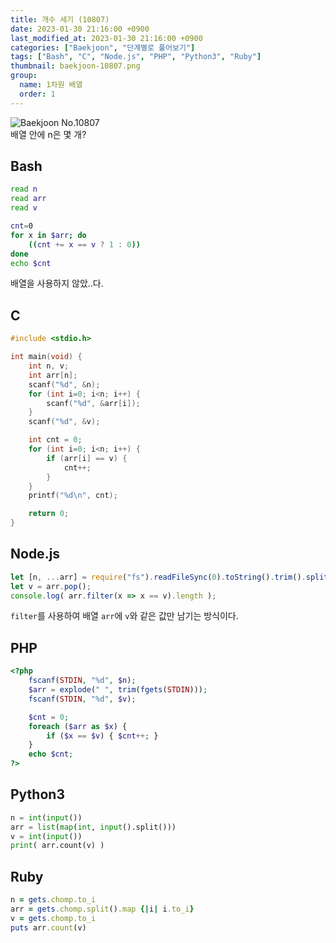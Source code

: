 ```yaml
---
title: 개수 세기 (10807)
date: 2023-01-30 21:16:00 +0900
last_modified_at: 2023-01-30 21:16:00 +0900
categories: ["Baekjoon", "단계별로 풀어보기"]
tags: ["Bash", "C", "Node.js", "PHP", "Python3", "Ruby"]
thumbnail: baekjoon-10807.png
group:
  name: 1차원 배열
  order: 1
---
```


![Baekjoon No.10807](baekjoon-10807.png)  
배열 안에 n은 몇 개?

## Bash
```bash
read n
read arr
read v

cnt=0
for x in $arr; do
	((cnt += x == v ? 1 : 0))
done
echo $cnt
```
배열을 사용하지 않았..다.

## C
```c
#include <stdio.h>

int main(void) {
	int n, v;
	int arr[n];
	scanf("%d", &n);
	for (int i=0; i<n; i++) {
		scanf("%d", &arr[i]);
	}
	scanf("%d", &v);

	int cnt = 0;
	for (int i=0; i<n; i++) {
		if (arr[i] == v) {
			cnt++;
		}
	}
	printf("%d\n", cnt);

	return 0;
}
```

## Node.js
```javascript
let [n, ...arr] = require("fs").readFileSync(0).toString().trim().split(/ |\n/).map(Number);
let v = arr.pop();
console.log( arr.filter(x => x == v).length );
```
`filter`를 사용하여 배열 `arr`에 `v`와 같은 값만 남기는 방식이다.

## PHP
```php
<?php
	fscanf(STDIN, "%d", $n);
	$arr = explode(" ", trim(fgets(STDIN)));
	fscanf(STDIN, "%d", $v);

	$cnt = 0;
	foreach ($arr as $x) {
		if ($x == $v) { $cnt++; }
	}
	echo $cnt;
?>
```

## Python3
```python
n = int(input())
arr = list(map(int, input().split()))
v = int(input())
print( arr.count(v) )
```

## Ruby
```ruby
n = gets.chomp.to_i
arr = gets.chomp.split().map {|i| i.to_i}
v = gets.chomp.to_i
puts arr.count(v)
```
